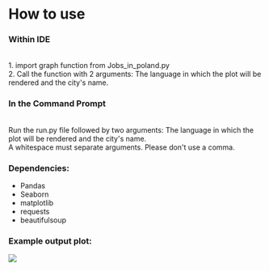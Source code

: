 <h1>How to use</h1>
<h3>Within IDE</h3><br>
1. import graph function from Jobs_in_poland.py<br>
2. Call the function with 2 arguments: The language in which the plot will be rendered and the city's name.<br>
<h3>In the Command Prompt</h3><br>
Run the run.py file followed by two arguments: The language in which the plot will be rendered and the city's name.<br>   A whitespace must separate arguments. Please don't use a comma. 
<h3>Dependencies:</h3>
<ul>
   <li>Pandas</li>
   <li>Seaborn</li>
   <li>matplotlib</li>
   <li>requests</li>
   <li>beautifulsoup</li>
</ul>

### Example output plot:<br>
<img src="[![Jobs-in-Warszawa.png](https://i.postimg.cc/LsVkxppB/Jobs-in-Warszawa.png)](https://postimg.cc/KKRgYC4R)">
